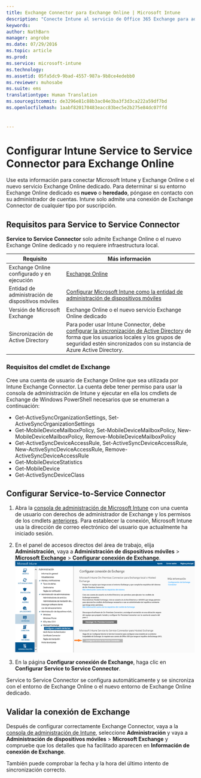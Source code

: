 ```yaml
---
title: Exchange Connector para Exchange Online | Microsoft Intune
description: "Conecte Intune al servicio de Office 365 Exchange para admitir la administración de dispositivos móviles (MDM) de Exchange ActiveSync."
keywords: 
author: NathBarn
manager: angrobe
ms.date: 07/29/2016
ms.topic: article
ms.prod: 
ms.service: microsoft-intune
ms.technology: 
ms.assetid: 05fa5dc9-9bad-4557-987a-9b8ce4edebb0
ms.reviewer: muhosabe
ms.suite: ems
translationtype: Human Translation
ms.sourcegitcommit: de3296e81c88b3ac04e3ba3f3d3ca222a59df7bd
ms.openlocfilehash: 1aabf820170483eacc83bec5e2b275e84dc07ffd


---
```


# Configurar Intune Service to Service Connector para Exchange Online

Use esta información para conectar Microsoft Intune y Exchange Online o el nuevo servicio Exchange Online dedicado. Para determinar si su entorno Exchange Online dedicado es **nuevo** o **heredado**, póngase en contacto con su administrador de cuentas. Intune solo admite una conexión de Exchange Connector de cualquier tipo por suscripción.

## Requisitos para Service to Service Connector
**Service to Service Connector** solo admite Exchange Online o el nuevo Exchange Online dedicado y no requiere infraestructura local.

|Requisito|Más información|
|---------------|--------------------|
|Exchange Online configurado y en ejecución|[Exchange Online](https://technet.microsoft.com/library/jj200580.aspx) |
|Entidad de administración de dispositivos móviles| [Configurar Microsoft Intune como la entidad de administración de dispositivos móviles](get-ready-to-enroll-devices-in-microsoft-intune.md#set-mobile-device-management-authority)|
|Versión de Microsoft Exchange|Exchange Online o el nuevo servicio Exchange Online dedicado|
|Sincronización de Active Directory|Para poder usar Intune Connector, debe [configurar la sincronización de Active Directory](/intune/get-started/start-with-a-paid-subscription-to-microsoft-intune-step-3) de forma que los usuarios locales y los grupos de seguridad estén sincronizados con su instancia de Azure Active Directory.|

### Requisitos del cmdlet de Exchange

Cree una cuenta de usuario de Exchange Online que sea utilizada por Intune Exchange Connector. La cuenta debe tener permiso para usar la consola de administración de Intune y ejecutar en ella los cmdlets de Exchange de Windows PowerShell necesarios que se enumeran a continuación:

 - Get-ActiveSyncOrganizationSettings, Set-ActiveSyncOrganizationSettings
 - Get-MobileDeviceMailboxPolicy, Set-MobileDeviceMailboxPolicy, New-MobileDeviceMailboxPolicy, Remove-MobileDeviceMailboxPolicy
 - Get-ActiveSyncDeviceAccessRule, Set-ActiveSyncDeviceAccessRule, New-ActiveSyncDeviceAccessRule, Remove-ActiveSyncDeviceAccessRule
 - Get-MobileDeviceStatistics
 - Get-MobileDevice
 - Get-ActiveSyncDeviceClass

## Configurar Service-to-Service Connector

1. Abra la [consola de administración de Microsoft Intune](http://manage.microsoft.com) con una cuenta de usuario con derechos de administrador de Exchange y los permisos de los cmdlets [anteriores](#exchange-cmdlet-requirements). Para establecer la conexión, Microsoft Intune usa la dirección de correo electrónico del usuario que actualmente ha iniciado sesión.

2.  En el panel de accesos directos del área de trabajo, elija **Administración**, vaya a **Administración de dispositivos móviles** > **Microsoft Exchange** > **Configurar conexión de Exchange**.
![Configurar la página Service to Service Connector](../media/intunesa5cservicetoserviceconnector.png)

3.  En la página **Configurar conexión de Exchange**, haga clic en **Configurar Service to Service Connector**.


Service to Service Connector se configura automáticamente y se sincroniza con el entorno de Exchange Online o el nuevo entorno de Exchange Online dedicado.

## Validar la conexión de Exchange

Después de configurar correctamente Exchange Connector, vaya a la [consola de administración de Intune](http://manage.microsoft.com), seleccione **Administración** y vaya a **Administración de dispositivos móviles** > **Microsoft Exchange** y compruebe que los detalles que ha facilitado aparecen en **Información de conexión de Exchange**.

También puede comprobar la fecha y la hora del último intento de sincronización correcto.



<!--HONumber=Jul16_HO5-->


